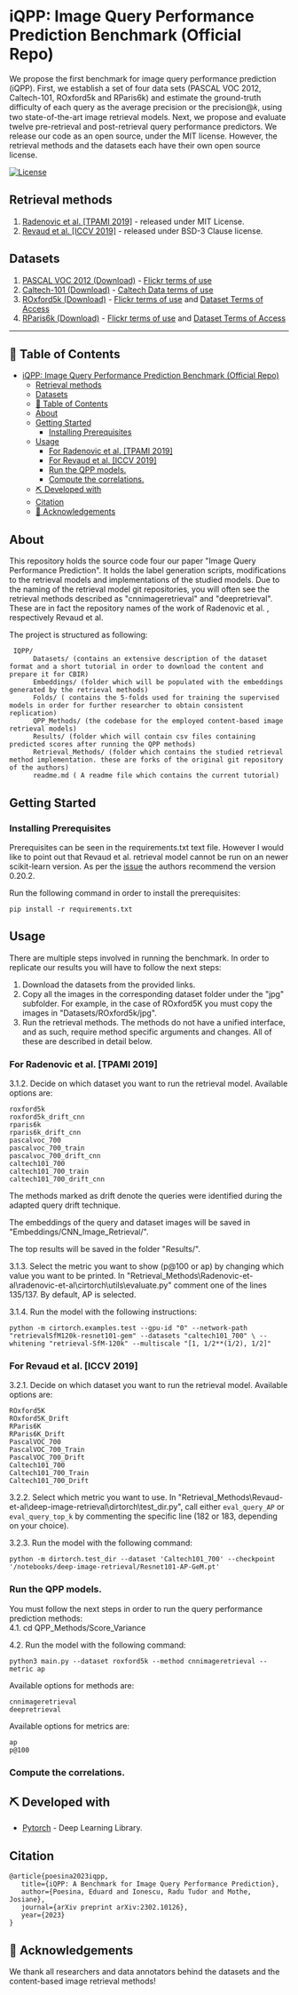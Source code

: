 # iQPP: Image Query Performance Prediction Benchmark (Official Repo)

We propose the first benchmark for image query performance prediction (iQPP). First, we establish a set of four data sets (PASCAL VOC 2012, Caltech-101, ROxford5k and RParis6k) and estimate the ground-truth difficulty of each query as the average precision or the precision@𝑘, using two state-of-the-art image retrieval models. Next, we propose and evaluate twelve pre-retrieval and post-retrieval query performance predictors. We release our code as an open source, under the MIT license. However, the retrieval methods and the datasets each have their own open source license.

[![License](https://img.shields.io/badge/license-MIT-blue.svg)](/LICENSE)

## Retrieval methods

1. [Radenovic et al. [TPAMI 2019]](https://github.com/filipradenovic/cnnimageretrieval-pytorch) - released under MIT License.
2. [Revaud et al. [ICCV 2019]](https://github.com/naver/deep-image-retrieval) - released under BSD-3 Clause license.

## Datasets

1. [PASCAL VOC 2012 (Download)](http://host.robots.ox.ac.uk/pascal/VOC/) - [Flickr terms of use](https://www.flickr.com/help/terms)
2. [Caltech-101 (Download)](https://data.caltech.edu/records/mzrjq-6wc02) - [Caltech Data terms of use](https://library.caltech.edu/search/caltechdata#terms)
3. [ROxford5k (Download)](http://cmp.felk.cvut.cz/revisitop/) - [Flickr terms of use](https://www.flickr.com/help/terms) and [Dataset Terms of Access](https://www.robots.ox.ac.uk/~vgg/terms/dataset-group-2-access.html)
4. [RParis6k (Download)](http://cmp.felk.cvut.cz/revisitop/) - [Flickr terms of use](https://www.flickr.com/help/terms) and [Dataset Terms of Access](https://www.robots.ox.ac.uk/~vgg/terms/dataset-group-2-access.html)

---

## 📝 Table of Contents <a name = "tabel_of_contents"></a>

- [iQPP: Image Query Performance Prediction Benchmark (Official Repo)](#iqpp-image-query-performance-prediction-benchmark-official-repo)
  - [Retrieval methods](#retrieval-methods)
  - [Datasets](#datasets)
  - [📝 Table of Contents ](#-table-of-contents-)
  - [About ](#about-)
  - [Getting Started ](#getting-started-)
    - [Installing Prerequisites ](#installing-prerequisites-)
  - [Usage ](#usage-)
    - [For Radenovic et al. \[TPAMI 2019\] ](#for-radenovic-et-al-tpami-2019-)
    - [For Revaud et al. \[ICCV 2019\] ](#for-revaud-et-al-iccv-2019-)
    - [Run the QPP models.](#run-the-qpp-models)
    - [Compute the correlations.](#compute-the-correlations)
  - [⛏️ Developed with ](#️-developed-with-)
  - [Citation ](#citation-)
  - [🎉 Acknowledgements ](#-acknowledgements-)

## About <a name = "about"></a>

This repository holds the source code four our paper "Image Query Performance Prediction". It holds the label generation scripts, modifications to the retrieval models and implementations of the studied models.
Due to the naming of the retrieval model git repositories, you  will often see the retrieval methods described as "cnnimageretrieval" and "deepretrieval". These are in fact the repository names of the work of Radenovic et al. , respectively Revaud et al.

The project is structured as following:

     IQPP/
          Datasets/ (contains an extensive description of the dataset format and a short tutorial in order to download the content and prepare it for CBIR)
          Embeddings/ (folder which will be populated with the embeddings generated by the retrieval methods)
          Folds/ ( contains the 5-folds used for training the supervised models in order for further researcher to obtain consistent replication)
          QPP_Methods/ (the codebase for the employed content-based image retrieval models)
          Results/ (folder which will contain csv files containing predicted scores after running the QPP methods)
          Retrieval_Methods/ (folder which contains the studied retrieval method implementation. these are forks of the original git repository of the authors)
          readme.md ( A readme file which contains the current tutorial)

## Getting Started <a name = "getting_started"></a>

### Installing Prerequisites <a name = "prerequisites"></a>

Prerequisites can be seen in the requirements.txt text file.
However I would like to point out that Revaud et al. retrieval model cannot be run on an newer scikit-learn version. As per the [issue](https://github.com/naver/deep-image-retrieval/issues/27) the authors recommend the version 0.20.2.



Run the following command in order to install the prerequisites:

```
pip install -r requirements.txt
```

## Usage <a name="usage"></a>

There are multiple steps involved in running the benchmark. In order to replicate our results you will have to follow the next steps:
1. Download the datasets from the provided links.
2. Copy all the images in the corresponding dataset folder under the "jpg" subfolder. For example, in the case of ROxford5K you must copy the images in "Datasets/ROxford5k/jpg".
3. Run the retrieval methods. The methods do not have a unified interface, and as such, require method specific arguments and changes. All of these are  described in detail below. 

  ### For Radenovic et al. [TPAMI 2019] <a name="radenovic"></a>
  
  3.1.2. Decide on which dataset you want to run the retrieval model. Available options are:
      
```
roxford5k
roxford5k_drift_cnn
rparis6k
rparis6k_drift_cnn
pascalvoc_700
pascalvoc_700_train
pascalvoc_700_drift_cnn
caltech101_700
caltech101_700_train
caltech101_700_drift_cnn
```
      
  The methods marked as drift denote the queries were identified during the adapted query drift technique.

  The embeddings of the query and dataset images will be saved in "Embeddings/CNN_Image_Retrieval/".

  The top results will be saved in the folder "Results/".
        
  3.1.3. Select the metric you want to show (p@100 or ap) by changing which value you want to be printed. In "Retrieval_Methods\Radenovic-et-al\radenovic-et-al\cirtorch\utils\evaluate.py" comment one of the lines 135/137. By default, AP is selected.
            
  3.1.4. Run the model with the following instructions:  

```
python -m cirtorch.examples.test --gpu-id "0" --network-path "retrievalSfM120k-resnet101-gem" --datasets "caltech101_700" \ --whitening "retrieval-SfM-120k" --multiscale "[1, 1/2**(1/2), 1/2]"
```
  
  ### For Revaud et al. [ICCV 2019] <a name="revaud"></a>

  3.2.1. Decide on which dataset you want to run the retrieval model. Available options are:
  
```
ROxford5K
ROxford5K_Drift
RParis6K
RParis6K_Drift
PascalVOC_700        
PascalVOC_700_Train
PascalVOC_700_Drift
Caltech101_700
Caltech101_700_Train
Caltech101_700_Drift
```
 
  3.2.2. Select which metric you want to use. In "Retrieval_Methods\Revaud-et-al\deep-image-retrieval\dirtorch\test_dir.py", call either 
    ```eval_query_AP``` or ```eval_query_top_k``` by commenting the specific line (182 or 183, depending on your choice).

  3.2.3. Run the model with the following command:
  
```
python -m dirtorch.test_dir --dataset 'Caltech101_700' --checkpoint '/notebooks/deep-image-retrieval/Resnet101-AP-GeM.pt'
```
### Run the QPP models. 

You must follow the next steps in order to run the query performance prediction methods:\
4.1. cd QPP_Methods/Score_Variance

4.2. Run the model with the following command:
```
python3 main.py --dataset roxford5k --method cnnimageretrieval --metric ap
```

Available options for methods are:

```
cnnimageretrieval
deepretrieval
```
Available options for metrics are:
```
ap
p@100
```

### Compute the correlations.




## ⛏️ Developed with <a name = "developed_with"></a>
- [Pytorch](https://pytorch.org/) - Deep Learning Library.

## Citation <a name="citation"></a>

```
@article{poesina2023iqpp,
   title={iQPP: A Benchmark for Image Query Performance Prediction},
   author={Poesina, Eduard and Ionescu, Radu Tudor and Mothe, Josiane},
   journal={arXiv preprint arXiv:2302.10126},
   year={2023}
}
```

## 🎉 Acknowledgements <a name = "acknowledgement"></a>

We thank all researchers and data annotators behind the datasets and the content-based image retrieval methods!
